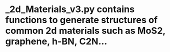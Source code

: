 
# _2d_Materials_v3.py contains functions to generate structures of common 2d materials such as MoS2, graphene, h-BN, C2N...
